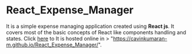 # React_Expense_Manager

It is a simple expense managing application created using **React js**.
It covers most of the basic concepts of React like components handling and states.
Click [here](https://cavinkumaran-m.github.io/React_Expense_Manager/) to 
It is hosted online in > "https://cavinkumaran-m.github.io/React_Expense_Manager/".
